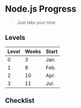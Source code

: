 # Node.js Progress
> Just take your time

## Levels
|Level|Weeks|Start|
|----|----|----|
|0|3|Jan.|
|1|8|Feb.|
|2|10|Apr.|
|3|11|Jul.|

## Checklist

